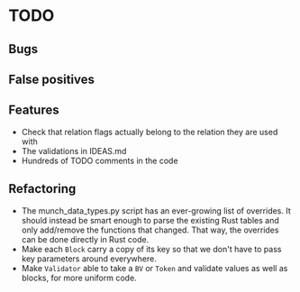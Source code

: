 # TODO

## Bugs

## False positives

## Features

* Check that relation flags actually belong to the relation they are used with
* The validations in IDEAS.md
* Hundreds of TODO comments in the code

## Refactoring

* The munch_data_types.py script has an ever-growing list of overrides. It should instead be smart enough to parse the existing Rust tables and only add/remove the functions that changed. That way, the overrides can be done directly in Rust code.
* Make each `Block` carry a copy of its key so that we don't have to pass key parameters around everywhere.
* Make `Validator` able to take a `BV` or `Token` and validate values as well as blocks, for more uniform code.
